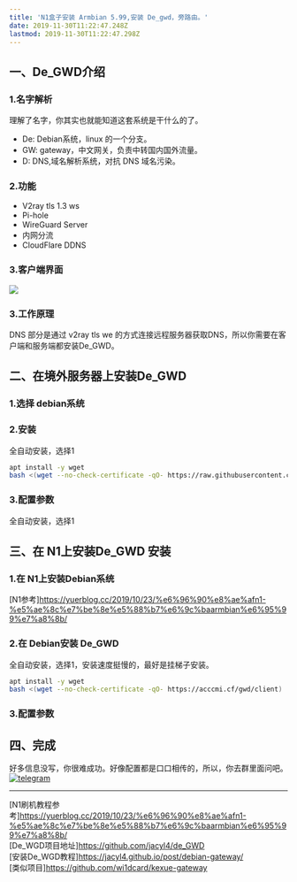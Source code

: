 ```yaml
---
title: 'N1盒子安装 Armbian 5.99,安装 De_gwd，旁路由。'
date: 2019-11-30T11:22:47.248Z
lastmod: 2019-11-30T11:22:47.298Z
---
```

## 一、De_GWD介绍

### 1.名字解析
理解了名字，你其实也就能知道这套系统是干什么的了。
    
- De: Debian系统，linux 的一个分支。     
- GW: gateway，中文网关，负责中转国内国外流量。  
- D: DNS,域名解析系统，对抗 DNS 域名污染。     

### 2.功能
- V2ray tls 1.3 ws   
- Pi-hole    
- WireGuard Server   
- 内网分流
- CloudFlare DDNS   

### 3.客户端界面  

![](https://img.suan.su/Screen-Shot-2019-12-03-20-40-29.31.png)
### 3.工作原理
DNS 部分是通过 v2ray tls we 的方式连接远程服务器获取DNS，所以你需要在客户端和服务端都安装De_GWD。

## 二、在境外服务器上安装De_GWD
### 1.选择 debian系统
### 2.安装
全自动安装，选择1
```bash
apt install -y wget
bash <(wget --no-check-certificate -qO- https://raw.githubusercontent.com/jacyl4/de_GWD/master/server)
```
### 3.配置参数

全自动安装，选择1
## 三、在 N1上安装De_GWD 安装
### 1.在 N1上安装Debian系统
[N1参考]<https://yuerblog.cc/2019/10/23/%e6%96%90%e8%ae%afn1-%e5%ae%8c%e7%be%8e%e5%88%b7%e6%9c%baarmbian%e6%95%99%e7%a8%8b/> 
### 2.在 Debian安装 De_GWD
全自动安装，选择1，安装速度挺慢的，最好是挂梯子安装。
```bash
apt install -y wget
bash <(wget --no-check-certificate -qO- https://acccmi.cf/gwd/client)
```
### 3.配置参数

## 四、完成

好多信息没写，你很难成功。好像配置都是口口相传的，所以，你去群里面问吧。[![telegram](https://i.loli.net/2019/10/23/Ol9PX7io5b3hZsz.png)](https://t.me/de_GWD)

-----
[N1刷机教程参考]<https://yuerblog.cc/2019/10/23/%e6%96%90%e8%ae%afn1-%e5%ae%8c%e7%be%8e%e5%88%b7%e6%9c%baarmbian%e6%95%99%e7%a8%8b/>    
[De_WGD项目地址]<https://github.com/jacyl4/de_GWD>    
[安装De_WGD教程]<https://jacyl4.github.io/post/debian-gateway/>    
[类似项目]<https://github.com/wi1dcard/kexue-gateway>
